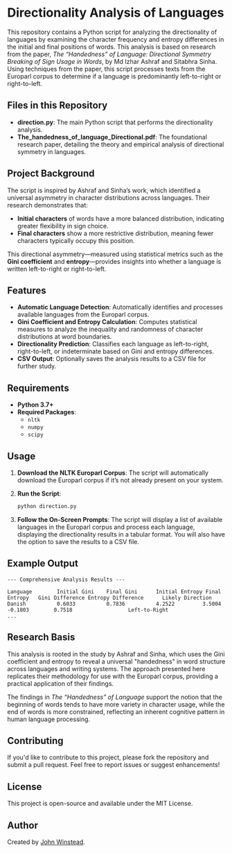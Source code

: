 # Directionality Analysis of Languages

This repository contains a Python script for analyzing the directionality of languages by examining the character frequency and entropy differences in the initial and final positions of words. This analysis is based on research from the paper, *The “Handedness” of Language: Directional Symmetry Breaking of Sign Usage in Words*, by Md Izhar Ashraf and Sitabhra Sinha. Using techniques from the paper, this script processes texts from the Europarl corpus to determine if a language is predominantly left-to-right or right-to-left.

## Files in this Repository

- **direction.py**: The main Python script that performs the directionality analysis.
- **The_handedness_of_language_Directional.pdf**: The foundational research paper, detailing the theory and empirical analysis of directional symmetry in languages.

## Project Background

The script is inspired by Ashraf and Sinha’s work, which identified a universal asymmetry in character distributions across languages. Their research demonstrates that:
- **Initial characters** of words have a more balanced distribution, indicating greater flexibility in sign choice.
- **Final characters** show a more restrictive distribution, meaning fewer characters typically occupy this position.
  
This directional asymmetry—measured using statistical metrics such as the **Gini coefficient** and **entropy**—provides insights into whether a language is written left-to-right or right-to-left.

## Features

- **Automatic Language Detection**: Automatically identifies and processes available languages from the Europarl corpus.
- **Gini Coefficient and Entropy Calculation**: Computes statistical measures to analyze the inequality and randomness of character distributions at word boundaries.
- **Directionality Prediction**: Classifies each language as left-to-right, right-to-left, or indeterminate based on Gini and entropy differences.
- **CSV Output**: Optionally saves the analysis results to a CSV file for further study.

## Requirements

- **Python 3.7+**
- **Required Packages**:
  - `nltk`
  - `numpy`
  - `scipy`

## Usage

1. **Download the NLTK Europarl Corpus**:
   The script will automatically download the Europarl corpus if it’s not already present on your system.

2. **Run the Script**:
   ```bash
   python direction.py
   ```

3. **Follow the On-Screen Prompts**:
   The script will display a list of available languages in the Europarl corpus and process each language, displaying the directionality results in a tabular format. You will also have the option to save the results to a CSV file.

## Example Output

```
--- Comprehensive Analysis Results ---

Language        Initial Gini    Final Gini      Initial Entropy Final Entropy   Gini Difference Entropy Difference      Likely Direction
Danish          0.6033          0.7836          4.2522         3.5004          -0.1803        0.7518                  Left-to-Right
...
```

## Research Basis

This analysis is rooted in the study by Ashraf and Sinha, which uses the Gini coefficient and entropy to reveal a universal "handedness" in word structure across languages and writing systems. The approach presented here replicates their methodology for use with the Europarl corpus, providing a practical application of their findings.

The findings in *The “Handedness” of Language* support the notion that the beginning of words tends to have more variety in character usage, while the end of words is more constrained, reflecting an inherent cognitive pattern in human language processing.

## Contributing

If you'd like to contribute to this project, please fork the repository and submit a pull request. Feel free to report issues or suggest enhancements!

## License

This project is open-source and available under the MIT License.

## Author

Created by [John Winstead](https://github.com/jhnwnstd).